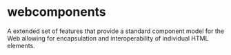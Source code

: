 # webcomponents
A extended set of features that provide a standard component model for the Web allowing for encapsulation and interoperability of individual HTML elements.
